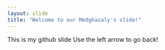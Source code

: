 ```yaml
---
layout: slide
title: "Welcome to our Medghazaly's slide!"
---
```


This is my github slide
Use the left arrow to go back!
